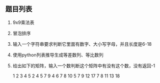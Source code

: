 ## 题目列表

1. 9x9乘法表
2. 冒泡排序
3. 输入一个字符串要求判断它里面有数字、大小写字母，并且长度是6-18
4. 使用python列表推导生成等差数列、等比数列
5. 给出如下的矩阵，输入一个数判断这个矩阵中有没有这个数，没有返回-1

	1 2 3 4 5
	2 4 5 7 9
	4 6 7 8 10
	5 7 9 12 17
	7 8 11 13 18
